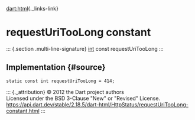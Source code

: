 [dart:html](../../dart-html/dart-html-library){._links-link}

requestUriTooLong constant
==========================

::: {.section .multi-line-signature}
[int](../../dart-core/int-class) const requestUriTooLong
:::

Implementation {#source}
--------------

``` {.language-dart data-language="dart"}
static const int requestUriTooLong = 414;
```

::: {._attribution}
© 2012 the Dart project authors\
Licensed under the BSD 3-Clause \"New\" or \"Revised\" License.\
<https://api.dart.dev/stable/2.18.5/dart-html/HttpStatus/requestUriTooLong-constant.html>
:::
